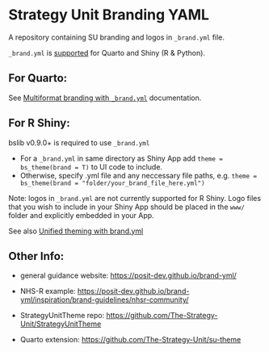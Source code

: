 # Strategy Unit Branding YAML

A repository containing SU branding and logos in `_brand.yml` file.

`_brand.yml` is [supported](https://posit-dev.github.io/brand-yml/#support) for Quarto and Shiny (R & Python). 

## For Quarto: 

See [Multiformat branding with `_brand.yml`](https://quarto.org/docs/authoring/brand.html#overview) documentation. 

## For R Shiny:
bslib v0.9.0+ is required to use `_brand.yml`

- For a `_brand.yml` in same directory as Shiny App add `theme = bs_theme(brand = T)` to UI code to include.
- Otherwise, specify .yml file and any neccessary file paths, e.g. `theme = bs_theme(brand = "folder/your_brand_file_here.yml")`

Note: logos in `_brand.yml` are not currently supported for R Shiny. Logo files that you wish to include in your Shiny App should be placed in the `www/` folder and explicitly embedded in your App.

See also [Unified theming with brand.yml](https://rstudio.github.io/bslib/articles/brand-yml/index.html#basic-usage)


## Other Info:

- general guidance website: https://posit-dev.github.io/brand-yml/

- NHS-R example: https://posit-dev.github.io/brand-yml/inspiration/brand-guidelines/nhsr-community/

- StrategyUnitTheme repo: https://github.com/The-Strategy-Unit/StrategyUnitTheme

- Quarto extension: https://github.com/The-Strategy-Unit/su-theme
